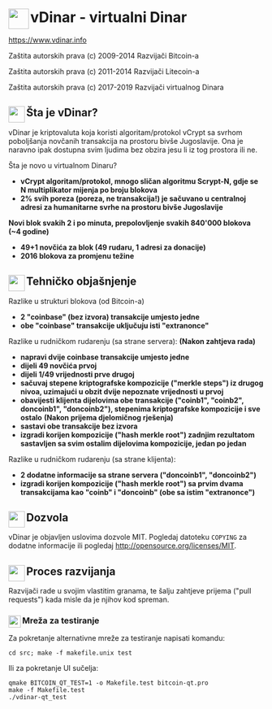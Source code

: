 vDinar - virtualni Dinar <img align="left" src="https://vdinar.jugoslaven.com/slike/Ikona-128.png" width="40px" height="40px">
======

https://www.vdinar.info

Zaštita autorskih prava (c) 2009-2014 Razvijači Bitcoin-a

Zaštita autorskih prava (c) 2011-2014 Razvijači Litecoin-a

Zaštita autorskih prava (c) 2017-2019 Razvijači virtualnog Dinara

Šta je vDinar? <img align="left" src="https://vdinar.jugoslaven.com/slike/Ikona-128.png" width="32px" height="32px">
----------------

vDinar je kriptovaluta koja koristi algoritam/protokol vCrypt sa svrhom poboljšanja novčanih transakcija na prostoru bivše Jugoslavije. Ona je naravno ipak dostupna svim ljudima bez obzira jesu li iz tog prostora ili ne.

Šta je novo u virtualnom Dinaru?
 - **vCrypt algoritam/protokol, mnogo sličan algoritmu Scrypt-N, gdje se N multiplikator mijenja po broju blokova**
 - **2% svih poreza (poreza, ne transakcija!) je sačuvano u centralnoj adresi za humanitarne svrhe na prostoru bivše Jugoslavije**

**Novi blok svakih 2 i po minuta, prepolovljenje svakih 840'000 blokova (~4 godine)**

 - **49+1 novčića za blok (49 rudaru, 1 adresi za donacije)**
 - **2016 blokova za promjenu težine**

Tehničko objašnjenje <img align="left" src="https://vdinar.jugoslaven.com/slike/Ikona-128.png" width="32px" height="32px">
---------------------

Razlike u strukturi blokova (od Bitcoin-a)
 - **2 "coinbase" (bez izvora) transakcije umjesto jedne**
 - **obe "coinbase" transakcije uključuju isti "extranonce"**

Razlike u rudničkom rudarenju (sa strane servera):
   **(Nakon zahtjeva rada)**
 - **napravi dvije coinbase transakcije umjesto jedne**
 - **dijeli 49 novčića prvoj**
 - **dijeli 1/49 vrijednosti prve drugoj**
 - **sačuvaj stepene kriptografske kompozicije ("merkle steps") iz drugog nivoa, uzimajući u obzit dvije nepoznate vrijednosti u prvoj**
 - **obavijesti klijenta dijelovima obe transakcije ("coinb1", "coinb2", doncoinb1", "doncoinb2"), stepenima kriptografske kompozicije i sve ostalo**
   **(Nakon prijema djelomičnog rješenja)**
 - **sastavi obe transakcije bez izvora**
 - **izgradi korijen kompozicije ("hash merkle root") zadnjim rezultatom sastavljen sa svim ostalim dijelovima kompozicije, jedan po jedan**

Razlike u rudničkom rudarenju (sa strane klijenta):
 - **2 dodatne informacije sa strane servera ("doncoinb1", "doncoinb2")**
 - **izgradi korijen kompozicije ("hash merkle root") sa prvim dvama transakcijama kao "coinb" i "doncoinb" (obe sa istim "extranonce")**

Dozvola <img align="left" src="https://vdinar.jugoslaven.com/slike/Ikona-128.png" width="32px" height="32px">
-------

vDinar je objavljen uslovima dozvole MIT. Pogledaj datoteku `COPYING` za dodatne
informacije ili pogledaj http://opensource.org/licenses/MIT.

Proces razvijanja <img align="left" src="https://vdinar.jugoslaven.com/slike/Ikona-128.png" width="32px" height="32px">
-------------------

Razvijači rade u svojim vlastitim granama, te šalju zahtjeve prijema ("pull requests")
kada misle da je njihov kod spreman.

### Mreža za testiranje <img align="left" src="https://vdinar.jugoslaven.com/slike/Ikona-128.png" width="24px" height="24px">

Za pokretanje alternativne mreže za testiranje napisati komandu:

    cd src; make -f makefile.unix test

Ili za pokretanje UI sučelja:

    qmake BITCOIN_QT_TEST=1 -o Makefile.test bitcoin-qt.pro
    make -f Makefile.test
    ./vdinar-qt_test
